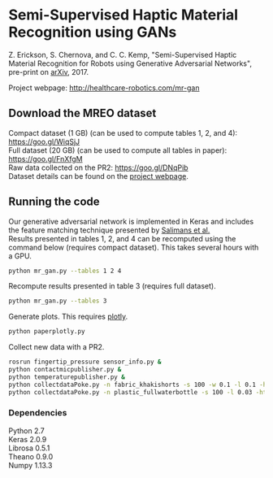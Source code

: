 # Semi-Supervised Haptic Material Recognition using GANs

Z. Erickson, S. Chernova, and C. C. Kemp, "Semi-Supervised Haptic Material Recognition for Robots using Generative Adversarial Networks", pre-print on [arXiv](https://arxiv.org/abs/1707.02796), 2017.

Project webpage: http://healthcare-robotics.com/mr-gan

## Download the MREO dataset
Compact dataset (1 GB) (can be used to compute tables 1, 2, and 4): https://goo.gl/WiqSjJ  
Full dataset (20 GB) (can be used to compute all tables in paper): https://goo.gl/FnXfgM  
Raw data collected on the PR2: https://goo.gl/DNqPib  
Dataset details can be found on the [project webpage](http://healthcare-robotics.com/mr-gan).

## Running the code
Our generative adversarial network is implemented in Keras and includes the feature matching technique presented by [Salimans et al.](https://arxiv.org/abs/1606.03498v1)  
Results presented in tables 1, 2, and 4 can be recomputed using the command below (requires compact dataset). This takes several hours with a GPU.
```bash
python mr_gan.py --tables 1 2 4
```
Recompute results presented in table 3 (requires full dataset).
```bash
python mr_gan.py --tables 3
```
Generate plots. This requires [plotly](https://plot.ly/python/).
```bash
python paperplotly.py
```
Collect new data with a PR2.
```bash
rosrun fingertip_pressure sensor_info.py &
python contactmicpublisher.py &
python temperaturepublisher.py &
python collectdataPoke.py -n fabric_khakishorts -s 100 -w 0.1 -l 0.1 -ht 0.06 -v
python collectdataPoke.py -n plastic_fullwaterbottle -s 100 -l 0.03 -ht 0.08
```

### Dependencies
Python 2.7  
Keras 2.0.9  
Librosa 0.5.1  
Theano 0.9.0  
Numpy 1.13.3  

